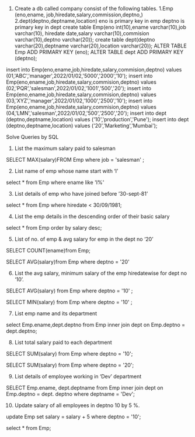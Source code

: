 1. Create a db called company consist of the following tables.
1.Emp (eno,ename, job,hiredate,salary,commission,deptno,) 
2.dept(deptno,deptname,location) 
eno is primary key in emp 
deptno is primary key in dept 
create table Emp(eno int(10),ename varchar(10),job varchar(10), hiredate date,salary varchar(10),commision varchar(10),deptno varchar(20));
create table dept(deptno varchar(20),deptname varchar(20),location varchar(20));
ALTER TABLE Emp ADD PRIMARY KEY (eno);
ALTER TABLE dept ADD PRIMARY KEY (deptno);

insert into Emp(eno,ename,job,hiredate,salary,commision,deptno) values (01,'ABC','manager',2022/01/02,'5000','2000','10');
insert into Emp(eno,ename,job,hiredate,salary,commision,deptno) values (02,'PQR','salesman',2022/01/02,'1001','500','20');
insert into Emp(eno,ename,job,hiredate,salary,commision,deptno) values (03,'XYZ','manager',2022/01/02,'1000','2500','10');
insert into Emp(eno,ename,job,hiredate,salary,commision,deptno) values (04,'LMN','salesman',2022/01/02,'500','2500','20');
insert into dept (deptno,deptname,location) values ('10','production','Pune');
insert into dept (deptno,deptname,location) values ('20','Marketing','Mumbai');







Solve Queries by SQL

 1. List the maximum salary paid to salesman

SELECT MAX(salary)FROM Emp where job = 'salesman' ;

 2. List name of emp whose name start with ‘I’ 

select * from Emp where ename like 'I%'

3. List details of emp who have joined before ’30-sept-81’ 

select * from Emp where hiredate < 30/09/1981;

4. List the emp details in the descending order of their basic salary 

select * from Emp order by salary desc;

5. List of no. of emp & avg salary for emp in the dept no ‘20’ 

SELECT COUNT(ename)from Emp;

SELECT AVG(salary)from Emp where deptno = '20'

6. List the avg salary, minimum salary of the emp hiredatewise for dept no ‘10’. 

SELECT AVG(salary) from Emp where deptno = '10' ;

SELECT MIN(salary) from Emp where deptno = '10' ;

7. List emp name and its department 

select Emp.ename,dept.deptno from Emp inner join dept on Emp.deptno = dept.deptno;

8. List total salary paid to each department 

SELECT SUM(salary) from Emp where deptno = '10';

SELECT SUM(salary) from Emp where deptno = '20';

9. List details of employee working in ‘Dev’ department 

SELECT Emp.ename, dept.deptname from Emp inner join dept on Emp.deptno = dept. deptno where deptname = 'Dev';

10. Update salary of all employees in deptno 10 by 5 %.

update Emp set salary = salary + 5 where deptno = '10';

select * from Emp;
